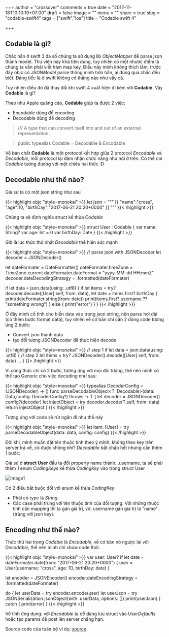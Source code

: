 +++
author = "crossover"
comments = true
date = "2017-11-18T10:10:10+07:00"
draft = false
image = ""
menu = ""
share = true
slug = "codable-swift4"
tags = ["swift","ios"]
title = "Codable swift 4"

+++

## Codable là gì?

Chắc hẳn ở swift 3 đa số chúng ta sử dụng lib *ObjectMapper* để parse json thành model. Thư viện này khá tiện dụng, tuy nhiên có một nhược điểm là chúng ta vẫn phải viết hàm map key. Điều này mình không thích lắm, trước đây objc có *JSONModel* parse thông minh hơn hẳn, ai dùng qua chắc đều biết. Đáng tiếc là ở swift không có thằng nào như vầy cả.

Tuy nhiên điều đó đã thay đổi khi swift 4 xuất hiện đi kèm với **Codable**. Vậy **Codable** là gì?

Theo như Apple quảng cáo, **Codable** giúp ta được 2 việc:

* Encodable dùng để encoding
* Decodable dùng để decoding

> /// A type that can convert itself into and out of an external representation.

> public typealias Codable = Decodable & Encodable

Về bản chất **Codable** là một protocol kết hợp giữa 2 protocol *Encodable* và *Decodable*, mỗi protocol lại đảm nhận chức năng như nói ở trên. Có thể coi *Codable* tương đương với một chiêu hai thức :D

## Decodable như thế nào?

Giả sử ta có một json string như sau

{{< highlight objc "style=monokai" >}}
let json = """
[{
    "name":"cross",
    "age":10,
    "birthDay":"2017-06-21 20:20+0000"
}]
"""
{{< /highlight >}}

Chúng ta sẽ định nghĩa struct kế thừa *Codable*

{{< highlight objc "style=monokai" >}}
struct User : Codable {
    var name: String?
    var age: Int = 0
    var birthDay: Date
}
{{< /highlight >}}

Giờ là lúc thức thứ nhất *Decodable* thể hiện sức mạnh

{{< highlight objc "style=monokai" >}}
// parse json with JSONDecoder
let decoder = JSONDecoder()

let dateFormater = DateFormatter()
dateFormater.timeZone = TimeZone.current
dateFormater.dateFormat = "yyyy-MM-dd HH:mmZ"
decoder.dateDecodingStrategy = .formatted(dateFormater)

if let data = json.data(using: .utf8) {
    if let items = try? decoder.decode([User].self, from: data),
        let date = items.first?.birthDay {
        print(dateFormater.string(from: date))
        print(items.first?.username ?? "something wrong")
    } else {
        print("error")
    }
}
{{< /highlight >}}

Ở đây mình cố tình cho biến date vào trong json string, nên parse hơi dài (có thêm bước format data), tuy nhiên về cơ bản chỉ cần 2 dòng code tương ứng 2 bước:

* Convert json thành data
* tạo đối tượng JSONDecoder để thực hiện decode

{{< highlight objc "style=monokai" >}}
// step 1
if let data = json.data(using: .utf8) {
	// step 2
	let items = try? JSONDecoder().decode([User].self, from: data)
	...
}
{{< /highlight >}}

Vì công thức chỉ có 2 bước, tương ứng với mọi đối tượng, thế nên mình có thể tạo Generic cho việc decoding như sau:

{{< highlight objc "style=monokai" >}}
typealias DecoderConfig = (JSONDecoder) -> ()
func parseDecodableObject<T: Decodable>(data: Data,config: DecoderConfig?) throws -> T {
    let decoder = JSONDecoder()
    config?(decoder)
    let injectObject = try decoder.decode(T.self, from: data)
    return injectObject
}
{{< /highlight >}}

Tương ứng với code sẽ rút ngắn đi như thế này

{{< highlight objc "style=monokai" >}}
let item: [User] = try parseDecodableObject(data: data, config: config)
{{< /highlight >}}

Đôi khi, mình muốn đặt tên thuộc tính theo ý mình, không theo key trên server trả về, có được không nhỉ? *Decodable* bất chấp hết nhưng cần thêm 1 bước:

Giả sử ở **struct User** đầu ta đổi property name thành...username, ta sẽ phải thêm 1 enum *CodingKeys* kế thừa *CodingKey* vào trong struct User

![image1](/hugosite/images/note/decodable.png)

Có 2 điều bắt buộc đối với enum kế thừa *CodingKey*: 

* Phải có type là *String*.
* Các case phải trùng với tên thuộc tính của đối tượng. Với những thuộc tính cần mapping thì ta gán giá trị, vd: username gán giá trị là "name"(trùng với json key).


## Encoding như thế nào?

Thức thứ hai trong *Codable* là *Encodable*, về cơ bản nó ngược lại với *Decodable*, thế nên mình chỉ show code thôi.

{{< highlight objc "style=monokai" >}}
var user: User?
if let date = dateFormater.date(from: "2017-06-21 20:20+0000") {
    user = User(username: "cross", age: 10, birthDay: date)
}

let encoder = JSONEncoder()
encoder.dateEncodingStrategy = .formatted(dateFormater)

do {
    let userData = try encoder.encode(user)
    let userJson = try JSONSerialization.jsonObject(with: userData, options: [])
    print(userJson)
} catch {
    print(error)
}
{{< /highlight >}}

Về tính ứng dụng: với *Encodable* ta dễ dàng lưu struct vào *UserDefaults* hoặc tạo params để post lên server chẳng hạn.

Source code của toàn bộ ví dụ: [source](https://gist.github.com/gg4acrossover/f27b8b0c2336c5bb7fc7f1a311a29537)




